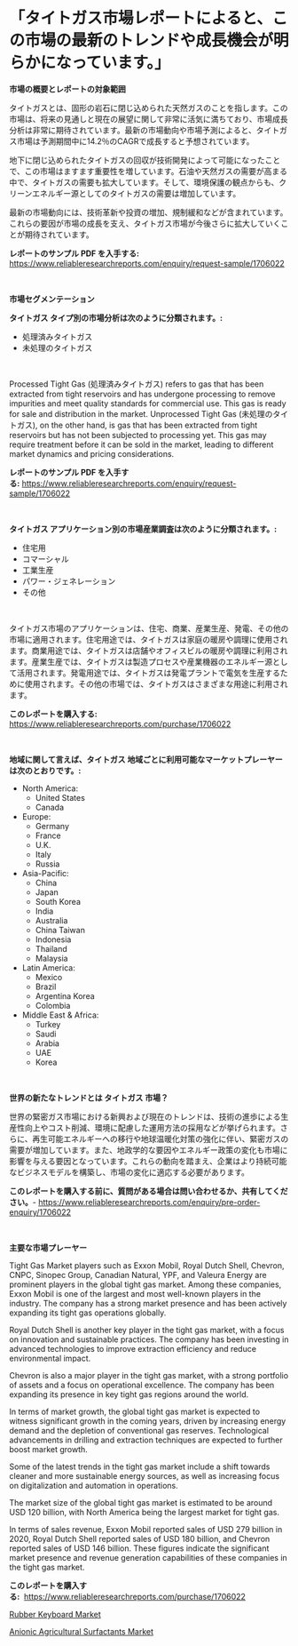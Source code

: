 <p><h1>「タイトガス市場レポートによると、この市場の最新のトレンドや成長機会が明らかになっています。」</h1></p><p><strong>市場の概要とレポートの対象範囲</strong></p>
<p><p>タイトガスとは、固形の岩石に閉じ込められた天然ガスのことを指します。この市場は、将来の見通しと現在の展望に関して非常に活気に満ちており、市場成長分析は非常に期待されています。最新の市場動向や市場予測によると、タイトガス市場は予測期間中に14.2％のCAGRで成長すると予想されています。</p><p>地下に閉じ込められたタイトガスの回収が技術開発によって可能になったことで、この市場はますます重要性を増しています。石油や天然ガスの需要が高まる中で、タイトガスの需要も拡大しています。そして、環境保護の観点からも、クリーンエネルギー源としてのタイトガスの需要は増加しています。</p><p>最新の市場動向には、技術革新や投資の増加、規制緩和などが含まれています。これらの要因が市場の成長を支え、タイトガス市場が今後さらに拡大していくことが期待されています。</p></p>
<p><strong>レポートのサンプル PDF を入手する:</strong> <a href="https://www.reliableresearchreports.com/enquiry/request-sample/1706022">https://www.reliableresearchreports.com/enquiry/request-sample/1706022</a></p>
<p>&nbsp;</p>
<p><strong>市場セグメンテーション</strong></p>
<p><strong>タイトガス タイプ別の市場分析は次のように分類されます。:</strong></p>
<p><ul><li>処理済みタイトガス</li><li>未処理のタイトガス</li></ul></p>
<p>&nbsp;</p>
<p><p>Processed Tight Gas (処理済みタイトガス) refers to gas that has been extracted from tight reservoirs and has undergone processing to remove impurities and meet quality standards for commercial use. This gas is ready for sale and distribution in the market. Unprocessed Tight Gas (未処理のタイトガス), on the other hand, is gas that has been extracted from tight reservoirs but has not been subjected to processing yet. This gas may require treatment before it can be sold in the market, leading to different market dynamics and pricing considerations.</p></p>
<p><strong>レポートのサンプル PDF を入手する:</strong>&nbsp;<a href="https://www.reliableresearchreports.com/enquiry/request-sample/1706022">https://www.reliableresearchreports.com/enquiry/request-sample/1706022</a></p>
<p>&nbsp;</p>
<p><strong> タイトガス アプリケーション別の市場産業調査は次のように分類されます。:</strong></p>
<p><ul><li>住宅用</li><li>コマーシャル</li><li>工業生産</li><li>パワー・ジェネレーション</li><li>その他</li></ul></p>
<p>&nbsp;</p>
<p><p>タイトガス市場のアプリケーションは、住宅、商業、産業生産、発電、その他の市場に適用されます。住宅用途では、タイトガスは家庭の暖房や調理に使用されます。商業用途では、タイトガスは店舗やオフィスビルの暖房や調理に利用されます。産業生産では、タイトガスは製造プロセスや産業機器のエネルギー源として活用されます。発電用途では、タイトガスは発電プラントで電気を生産するために使用されます。その他の市場では、タイトガスはさまざまな用途に利用されます。</p></p>
<p><strong>このレポートを購入する:</strong>&nbsp; <a href="https://www.reliableresearchreports.com/purchase/1706022">https://www.reliableresearchreports.com/purchase/1706022</a></p>
<p>&nbsp;</p>
<p><strong>地域に関して言えば、タイトガス 地域ごとに利用可能なマーケットプレーヤーは次のとおりです。:</strong></p>
<p><ul>
    <li>
        North America:
        <ul>
            <li>United States</li>
            <li>Canada</li>
        </ul>
    </li>
    <li>
        Europe:
        <ul>
            <li>Germany</li>
            <li>France</li>
            <li>U.K.</li>
            <li>Italy</li>
            <li>Russia</li>
        </ul>
    </li>
    <li>
        Asia-Pacific:
        <ul>
            <li>China</li>
            <li>Japan</li>
            <li>South Korea</li>
            <li>India</li>
            <li>Australia</li>
            <li>China Taiwan</li>
            <li>Indonesia</li>
            <li>Thailand</li>
            <li>Malaysia</li>
        </ul>
    </li>
    <li>
        Latin America:
        <ul>
            <li>Mexico</li>
            <li>Brazil</li>
            <li>Argentina Korea</li>
            <li>Colombia</li>
        </ul>
    </li>
    <li>
        Middle East & Africa:
        <ul>
            <li>Turkey</li>
            <li>Saudi</li>
            <li>Arabia</li>
            <li>UAE</li>
            <li>Korea</li>
        </ul>
    </li>
    </ul></p>
<p>&nbsp;</p>
<p><strong>世界の新たなトレンドとは タイトガス 市場？</strong></p>
<p><p>世界の緊密ガス市場における新興および現在のトレンドは、技術の進歩による生産性向上やコスト削減、環境に配慮した運用方法の採用などが挙げられます。さらに、再生可能エネルギーへの移行や地球温暖化対策の強化に伴い、緊密ガスの需要が増加しています。また、地政学的な要因やエネルギー政策の変化も市場に影響を与える要因となっています。これらの動向を踏まえ、企業はより持続可能なビジネスモデルを構築し、市場の変化に適応する必要があります。</p></p>
<p><strong>このレポートを購入する前に、質問がある場合は問い合わせるか、共有してください。</strong>- <a href="https://www.reliableresearchreports.com/enquiry/pre-order-enquiry/1706022">https://www.reliableresearchreports.com/enquiry/pre-order-enquiry/1706022</a></p>
<p>&nbsp;</p>
<p><strong>主要な市場プレーヤー</strong></p>
<p><p>Tight Gas Market players such as Exxon Mobil, Royal Dutch Shell, Chevron, CNPC, Sinopec Group, Canadian Natural, YPF, and Valeura Energy are prominent players in the global tight gas market. Among these companies, Exxon Mobil is one of the largest and most well-known players in the industry. The company has a strong market presence and has been actively expanding its tight gas operations globally.</p><p>Royal Dutch Shell is another key player in the tight gas market, with a focus on innovation and sustainable practices. The company has been investing in advanced technologies to improve extraction efficiency and reduce environmental impact.</p><p>Chevron is also a major player in the tight gas market, with a strong portfolio of assets and a focus on operational excellence. The company has been expanding its presence in key tight gas regions around the world.</p><p>In terms of market growth, the global tight gas market is expected to witness significant growth in the coming years, driven by increasing energy demand and the depletion of conventional gas reserves. Technological advancements in drilling and extraction techniques are expected to further boost market growth.</p><p>Some of the latest trends in the tight gas market include a shift towards cleaner and more sustainable energy sources, as well as increasing focus on digitalization and automation in operations.</p><p>The market size of the global tight gas market is estimated to be around USD 120 billion, with North America being the largest market for tight gas.</p><p>In terms of sales revenue, Exxon Mobil reported sales of USD 279 billion in 2020, Royal Dutch Shell reported sales of USD 180 billion, and Chevron reported sales of USD 146 billion. These figures indicate the significant market presence and revenue generation capabilities of these companies in the tight gas market.</p></p>
<p><strong>このレポートを購入する:</strong>&nbsp;&nbsp;<a href="https://www.reliableresearchreports.com/purchase/1706022">https://www.reliableresearchreports.com/purchase/1706022</a></p>
<p><p><a href="https://github.com/Sherrillcrooksxa8i18ucf2m/Market-Research-Report-List-1/blob/main/rubber-keyboard-market.md">Rubber Keyboard Market</a></p><p><a href="https://summer-dogwood-3e9.notion.site/Anionic-Agricultural-Surfactants-Market-Analysis-Examines-its-Scope-on-Growth-Opportunities-and-For-80b6452bf6bb4657ab399567443d74d5">Anionic Agricultural Surfactants Market</a></p></p>
